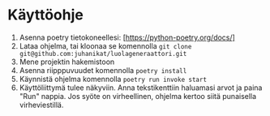 # Käyttöohje

1. Asenna poetry tietokoneellesi: [https://python-poetry.org/docs/]
2. Lataa ohjelma, tai kloonaa se komennolla `git clone git@github.com:juhanikat/luolageneraattori.git`
3. Mene projektin hakemistoon
4. Asenna riipppuvuudet komennolla `poetry install`
5. Käynnistä ohjelma komennolla `poetry run invoke start`
6. Käyttöliittymä tulee näkyviin. Anna tekstikenttiin haluamasi arvot ja paina "Run" nappia. Jos syöte on virheellinen, ohjelma kertoo siitä punaisella virheviestillä.
